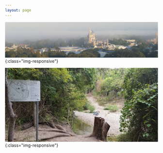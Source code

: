 ```yaml
---
layout: page
---
```


![Magic Kingdom 2011](/assets/magicKingdom2011crop.JPG){:class="img-responsive"}

![Walnut Creek's Root Drop](/assets/walnutCreek_20180920.jpg){:class="img-responsive"}



